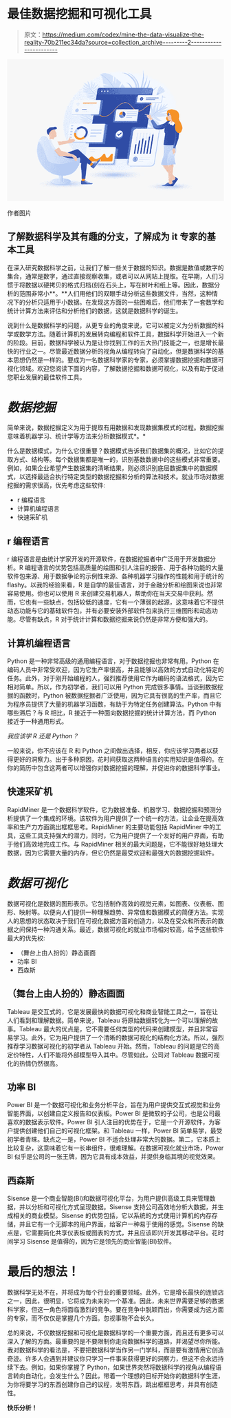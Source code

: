 # 最佳数据挖掘和可视化工具

> 原文：<https://medium.com/codex/mine-the-data-visualize-the-reality-70b211ec34da?source=collection_archive---------2----------------------->

![](img/c1a4d87cc58827e3afc3f0a4c383d916.png)

作者图片

## 了解数据科学及其有趣的分支，了解成为 it 专家的基本工具

在深入研究数据科学之前，让我们了解一些关于数据的知识。数据是数值或数字的集合，通常是数字，通过直接观察收集，或者可以从网站上提取。在早期，人们习惯于将数据以硬拷贝的格式归档(刻在石头上，写在树叶和纸上等。因此，数据分析的范围非常小**。**人们用他们的双眼手动分析这些数据文件，当然，这种情况下的分析只适用于小数据。在发现这方面的一些困难后，他们带来了一套数学和统计计算方法来评估和分析他们的数据，这就是数据科学的诞生。

说到什么是数据科学的问题，从更专业的角度来说，它可以被定义为分析数据的科学或数学方法。随着计算机的发展转向编程和软件工具，数据科学开始进入一个新的阶段。目前，数据科学被认为是让你找到工作的五大热门技能之一，也是增长最快的行业之一。尽管最近数据分析的视角从编程转向了自动化，但是数据科学的基本思想仍然是一样的。要成为一名数据科学家的专家，必须掌握数据挖掘和数据可视化领域。欢迎您阅读下面的内容，了解数据挖掘和数据可视化，以及有助于促进您职业发展的最佳软件工具。

# ***数据挖掘***

简单来说，数据挖掘定义为用于提取有用数据和发现数据集模式的过程。数据挖掘意味着机器学习、统计学等方法来分析数据模式*。*

什么是数据模式，为什么它很重要？数据模式告诉我们数据集的概况，比如它的提取方式、结构等。每个数据集都是唯一的，识别基数数据中的这些模式非常重要。例如，如果企业希望产生数据集的清晰结果，则必须识别底层数据集中的数据模式，以选择最适合执行特定类型的数据挖掘和分析的算法和技术。就业市场对数据挖掘的需求很高，优先考虑这些软件:

*   r 编程语言
*   计算机编程语言
*   快速采矿机

## r 编程语言

r 编程语言是由统计学家开发的开源软件，在数据挖掘者中广泛用于开发数据分析。R 编程语言的优势包括高质量的绘图和引人注目的报告、用于各种功能的大量软件包来源、用于数据争论的示例性来源、各种机器学习操作的性能和用于统计的 flashy。以我的经验来看，R 是自学的最佳语言，对于金融分析和绘图来说也非常容易使用。你也可以使用 R 来创建交易机器人，帮助你在当天交易中获利。然而，它也有一些缺点，包括较低的速度，它有一个薄弱的起源，这意味着它不提供动态功能与它的基础软件包，并有必要安装外部软件包来执行三维图形和动态功能。尽管有缺点，R 对于统计计算和数据挖掘来说仍然是非常方便和强大的。

## 计算机编程语言

Python 是一种非常高级的通用编程语言，对于数据挖掘也非常有用。Python 在编码人员中非常受欢迎，因为它生产率很高，并且能够以高效的方式自动化特定的任务。此外，对于刚开始编程的人，强烈推荐使用它作为编码的语法格式，因为它相对简单。所以，作为初学者，我们可以用 Python 完成很多事情。当谈到数据挖掘的函数时，Python 被数据挖掘者广泛使用，因为它具有很高的生产率，而且它为程序员提供了大量的机器学习函数，有助于为特定任务创建算法。Python 中有哪些滞后？与 R 相比，R 接近于一种面向数据挖掘的统计计算方法，而 Python 接近于一种通用形式。

*我应该学 R 还是 Python？*

一般来说，你不应该在 R 和 Python 之间做出选择，相反，你应该学习两者以获得更好的洞察力。出于多种原因，花时间获取这两种语言的实用知识是值得的。在你的简历中包含这两者可以增强你对数据挖掘的理解，并促进你的数据科学事业。

## 快速采矿机

RapidMiner 是一个数据科学软件，它为数据准备、机器学习、数据挖掘和预测分析提供了一个集成的环境。该软件为用户提供了一个统一的方法，让企业在提高效率和生产力方面跳出框框思考。RapidMiner 的主要功能包括 RapidMiner 中的工具，这些工具支持强大的潜力，同时，它为用户提供了一个友好的用户界面，有助于他们高效地完成工作。与 RapidMiner 相关的最大问题是，它不能很好地处理大数据，因为它需要大量的内存，但它仍然是最受欢迎和最强大的数据挖掘软件。

# *数据可视化*

数据可视化是数据的图形表示。它包括制作高效的视觉元素，如图表、仪表板、图形、映射等。以便向人们提供一种理解趋势、异常值和数据模式的简便方法。实现人的思想的状态取决于我们在可视化数据方面的创造力，以及在受众和所表示的数据之间保持一种沟通关系。最近，数据可视化的就业市场相对较高，给予这些软件最大的优先权:

*   （舞台上由人扮的）静态画面
*   功率 BI
*   西森斯

## （舞台上由人扮的）静态画面

Tableau 是交互式的，它是发展最快的数据可视化和商业智能工具之一，旨在让人们看到和理解数据。简单来说，Tableau 将原始数据转化为一个可以理解的故事。Tableau 最大的优点是，它不需要任何类型的代码来创建模型，并且非常容易学习。此外，它为用户提供了一个清晰的数据可视化的结构化方法。所以，强烈推荐学习数据可视化的初学者从 Tableau 开始。然而，Tableau 的问题是它的高定价特性，人们不能将外部模型导入其中。尽管如此，公司对 Tableau 数据可视化的热情仍然很高。

## 功率 BI

Power BI 是一个数据可视化和业务分析平台，旨在为用户提供交互式视觉和业务智能界面，以创建自定义报告和仪表板。Power BI 是微软的子公司，也是公司最喜欢的数据表示软件。Power BI 引人注目的优势在于，它是一个开源软件，为客户提供创建他们自己的可视化框架。和 Tableau 一样，Power BI 简单易学，最受初学者青睐。缺点之一是，Power BI 不适合处理非常大的数据。第二，它本质上比较复杂，这意味着它有一长串组件，很难理解。在数据可视化就业市场，Power BI 似乎是公司的一张王牌，因为它具有成本效益，并提供身临其境的视觉效果。

## 西森斯

Sisense 是一个商业智能(BI)和数据可视化平台，为用户提供高级工具来管理数据，并以分析和可视化方式呈现数据。Sisense 支持公司高效地分析大数据，并生成相关的商业模型。Sisense 的优势包括，它以系统的方式使用计算机的内存存储，并且它有一个无脚本的用户界面，给客户一种易于使用的感觉。Sisense 的缺点是，它需要简化共享仪表板或图表的方式，并且应该即兴开发其移动平台。花时间学习 Sisense 是值得的，因为它是领先的商业智能(BI)软件。

# 最后的想法！

数据科学无处不在，并将成为每个行业的重要领域。此外，它是增长最快的连锁店之一，因此，很明显，它将成为未来的一个基准。因此，未来世界需要足够的数据科学家，但这一角色将面临激烈的竞争。要在竞争中脱颖而出，你需要成为这方面的专家，而不仅仅是掌握几个方面。忽视事物不会长久。

总的来说，不仅数据挖掘和可视化是数据科学的一个重要方面，而且还有更多可以深入了解的方面。最重要的是不要限制你走向数据科学的道路，并渴望尽你所能。我对数据科学的看法是，不要把数据科学当作另一门学科，而是要有激情用它创造奇迹。许多人会遇到并建议你只学习一件事来获得更好的洞察力，但这不会永远持续下去。例如，如果你掌握了 Python，如果世界突然将数据科学的视角从编程语言转向自动化，会发生什么？因此，带着一个理想的目标开始你的数据科学生涯，为你将要学习的东西创建你自己的议程，发明东西，跳出框框思考，并具有创造性。

**快乐分析！**